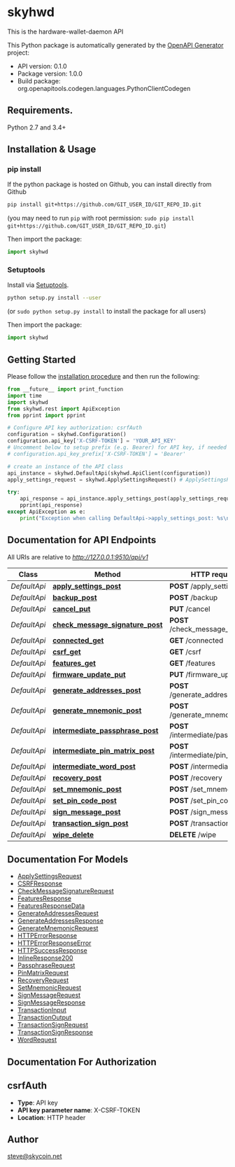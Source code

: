 # skyhwd
This is the hardware-wallet-daemon API

This Python package is automatically generated by the [OpenAPI Generator](https://openapi-generator.tech) project:

- API version: 0.1.0
- Package version: 1.0.0
- Build package: org.openapitools.codegen.languages.PythonClientCodegen

## Requirements.

Python 2.7 and 3.4+

## Installation & Usage
### pip install

If the python package is hosted on Github, you can install directly from Github

```sh
pip install git+https://github.com/GIT_USER_ID/GIT_REPO_ID.git
```
(you may need to run `pip` with root permission: `sudo pip install git+https://github.com/GIT_USER_ID/GIT_REPO_ID.git`)

Then import the package:
```python
import skyhwd 
```

### Setuptools

Install via [Setuptools](http://pypi.python.org/pypi/setuptools).

```sh
python setup.py install --user
```
(or `sudo python setup.py install` to install the package for all users)

Then import the package:
```python
import skyhwd
```

## Getting Started

Please follow the [installation procedure](#installation--usage) and then run the following:

```python
from __future__ import print_function
import time
import skyhwd
from skyhwd.rest import ApiException
from pprint import pprint

# Configure API key authorization: csrfAuth
configuration = skyhwd.Configuration()
configuration.api_key['X-CSRF-TOKEN'] = 'YOUR_API_KEY'
# Uncomment below to setup prefix (e.g. Bearer) for API key, if needed
# configuration.api_key_prefix['X-CSRF-TOKEN'] = 'Bearer'

# create an instance of the API class
api_instance = skyhwd.DefaultApi(skyhwd.ApiClient(configuration))
apply_settings_request = skyhwd.ApplySettingsRequest() # ApplySettingsRequest | ApplySettingsRequest is request data for /api/v1/apply_settings (optional)

try:
    api_response = api_instance.apply_settings_post(apply_settings_request=apply_settings_request)
    pprint(api_response)
except ApiException as e:
    print("Exception when calling DefaultApi->apply_settings_post: %s\n" % e)

```

## Documentation for API Endpoints

All URIs are relative to *http://127.0.0.1:9510/api/v1*

Class | Method | HTTP request | Description
------------ | ------------- | ------------- | -------------
*DefaultApi* | [**apply_settings_post**](docs/DefaultApi.md#apply_settings_post) | **POST** /apply_settings | 
*DefaultApi* | [**backup_post**](docs/DefaultApi.md#backup_post) | **POST** /backup | 
*DefaultApi* | [**cancel_put**](docs/DefaultApi.md#cancel_put) | **PUT** /cancel | 
*DefaultApi* | [**check_message_signature_post**](docs/DefaultApi.md#check_message_signature_post) | **POST** /check_message_signature | 
*DefaultApi* | [**connected_get**](docs/DefaultApi.md#connected_get) | **GET** /connected | 
*DefaultApi* | [**csrf_get**](docs/DefaultApi.md#csrf_get) | **GET** /csrf | 
*DefaultApi* | [**features_get**](docs/DefaultApi.md#features_get) | **GET** /features | 
*DefaultApi* | [**firmware_update_put**](docs/DefaultApi.md#firmware_update_put) | **PUT** /firmware_update | 
*DefaultApi* | [**generate_addresses_post**](docs/DefaultApi.md#generate_addresses_post) | **POST** /generate_addresses | 
*DefaultApi* | [**generate_mnemonic_post**](docs/DefaultApi.md#generate_mnemonic_post) | **POST** /generate_mnemonic | 
*DefaultApi* | [**intermediate_passphrase_post**](docs/DefaultApi.md#intermediate_passphrase_post) | **POST** /intermediate/passphrase | 
*DefaultApi* | [**intermediate_pin_matrix_post**](docs/DefaultApi.md#intermediate_pin_matrix_post) | **POST** /intermediate/pin_matrix | 
*DefaultApi* | [**intermediate_word_post**](docs/DefaultApi.md#intermediate_word_post) | **POST** /intermediate/word | 
*DefaultApi* | [**recovery_post**](docs/DefaultApi.md#recovery_post) | **POST** /recovery | 
*DefaultApi* | [**set_mnemonic_post**](docs/DefaultApi.md#set_mnemonic_post) | **POST** /set_mnemonic | 
*DefaultApi* | [**set_pin_code_post**](docs/DefaultApi.md#set_pin_code_post) | **POST** /set_pin_code | 
*DefaultApi* | [**sign_message_post**](docs/DefaultApi.md#sign_message_post) | **POST** /sign_message | 
*DefaultApi* | [**transaction_sign_post**](docs/DefaultApi.md#transaction_sign_post) | **POST** /transaction_sign | 
*DefaultApi* | [**wipe_delete**](docs/DefaultApi.md#wipe_delete) | **DELETE** /wipe | 


## Documentation For Models

 - [ApplySettingsRequest](docs/ApplySettingsRequest.md)
 - [CSRFResponse](docs/CSRFResponse.md)
 - [CheckMessageSignatureRequest](docs/CheckMessageSignatureRequest.md)
 - [FeaturesResponse](docs/FeaturesResponse.md)
 - [FeaturesResponseData](docs/FeaturesResponseData.md)
 - [GenerateAddressesRequest](docs/GenerateAddressesRequest.md)
 - [GenerateAddressesResponse](docs/GenerateAddressesResponse.md)
 - [GenerateMnemonicRequest](docs/GenerateMnemonicRequest.md)
 - [HTTPErrorResponse](docs/HTTPErrorResponse.md)
 - [HTTPErrorResponseError](docs/HTTPErrorResponseError.md)
 - [HTTPSuccessResponse](docs/HTTPSuccessResponse.md)
 - [InlineResponse200](docs/InlineResponse200.md)
 - [PassphraseRequest](docs/PassphraseRequest.md)
 - [PinMatrixRequest](docs/PinMatrixRequest.md)
 - [RecoveryRequest](docs/RecoveryRequest.md)
 - [SetMnemonicRequest](docs/SetMnemonicRequest.md)
 - [SignMessageRequest](docs/SignMessageRequest.md)
 - [SignMessageResponse](docs/SignMessageResponse.md)
 - [TransactionInput](docs/TransactionInput.md)
 - [TransactionOutput](docs/TransactionOutput.md)
 - [TransactionSignRequest](docs/TransactionSignRequest.md)
 - [TransactionSignResponse](docs/TransactionSignResponse.md)
 - [WordRequest](docs/WordRequest.md)


## Documentation For Authorization


## csrfAuth

- **Type**: API key
- **API key parameter name**: X-CSRF-TOKEN
- **Location**: HTTP header


## Author

steve@skycoin.net


